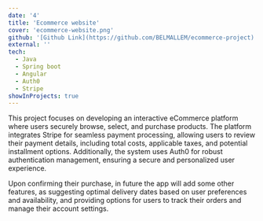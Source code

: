 ```yaml
---
date: '4'
title: 'Ecommerce website'
cover: 'ecommerce-website.png'
github: '[Github Link](https://github.com/BELMALLEM/ecommerce-project)'
external: ''
tech:
  - Java
  - Spring boot
  - Angular
  - Auth0
  - Stripe
showInProjects: true
---
```



This project focuses on developing an interactive eCommerce platform where users securely browse, select, and purchase products. The platform integrates Stripe for seamless payment processing, allowing users to review their payment details, including total costs, applicable taxes, and potential installment options. Additionally, the system uses Auth0 for robust authentication management, ensuring a secure and personalized user experience. 

Upon confirming their purchase, in future the app will add some other features, as suggesting optimal delivery dates based on user preferences and availability, and providing options for users to track their orders and manage their account settings.
